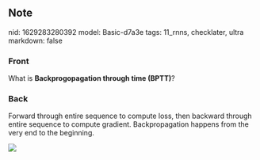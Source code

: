 ## Note
nid: 1629283280392
model: Basic-d7a3e
tags: 11_rnns, checklater, ultra
markdown: false

### Front
What is <b>Backprogopagation through time (BPTT)</b>?

### Back
Forward through entire sequence to compute loss, then backward
through entire sequence to compute gradient. Backpropagation
happens from the very end to the beginning.
<div><img src=
paste-848510cf51999a08809cc308fab0cecaface5a47.jpg></div>
